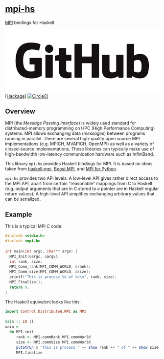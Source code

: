 # [mpi-hs](https://github.com/eschnett/mpi-hs)

[MPI](https://www.mpi-forum.org) bindings for Haskell

[![Github](share/GitHub_Logo.png)](https://github.com/eschnett/mpi-hs)
[[Hackage]](http://hackage.haskell.org/package/mpi-hs)
[![CircleCI](https://circleci.com/gh/eschnett/mpi-hs.svg?style=svg)](https://circleci.com/gh/eschnett/mpi-hs)



## Overview

MPI (the _Message Passing Interface_) is widely used standard for
distributed-memory programming on HPC (High Performance Computing)
systems. MPI allows exchanging data (_messages_) between programs
running in parallel. There are several high-quality open source MPI
implementations (e.g. MPICH, MVAPICH, OpenMPI) as well as a variety of
closed-source implementations. These libraries can typically make use
of high-bandwidth low-latency communication hardware such as
InfiniBand.

This library `mpi-hs` provides Haskell bindings for MPI. It is based
on ideas taken from
[haskell-mpi](https://github.com/bjpop/haskell-mpi),
[Boost.MPI](https://www.boost.org/doc/libs/1_64_0/doc/html/mpi.html),
and [MPI for Python](https://mpi4py.readthedocs.io/en/stable/).

`mpi-hs` provides two API levels: A low-level API gives rather direct
access to the MPI API, apart from certain "reasonable" mappings from C
to Haskell (e.g. output arguments that are in C stored to a pointer
are in Haskell regular return values). A high-level API simplifies
exchanging arbitrary values that can be serialized.



## Example

This is a typical MPI C code:
```C
#include <stdio.h>
#include <mpi.h>

int main(int argc, char** argv) {
  MPI_Init(&argc, &argv);
  int rank, size;
  MPI_Comm_rank(MPI_COMM_WORLD, &rank);
  MPI_Comm_size(MPI_COMM_WORLD, &size);
  printf("This is process %d of %d\n", rank, size);
  MPI_Finalize();
  return 0;
}
```

The Haskell equivalent looks like this:
```Haskell
import Control.Distributed.MPI as MPI

main :: IO ()
main =
  do MPI.init
     rank <- MPI.commRank MPI.commWorld
     size <- MPI.commSize MPI.commWorld
     putStrLn $ "This is process " ++ show rank ++ " of " ++ show size
     MPI.finalize
```
